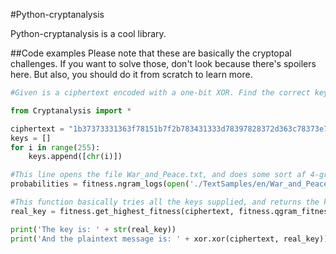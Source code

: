 #Python-cryptanalysis

Python-cryptanalysis is a cool library.

##Code examples
Please note that these are basically the cryptopal challenges. If you want to solve those, don't look because there's spoilers here. But also, you should do it from scratch to learn more.
```python
#Given is a ciphertext encoded with a one-bit XOR. Find the correct key

from Cryptanalysis import *

ciphertext = "1b37373331363f78151b7f2b783431333d78397828372d363c78373e783a393b3736".decode('hex')
keys = []
for i in range(255):
	keys.append([chr(i)])

#This line opens the file War_and_Peace.txt, and does some sort af 4-gram analysis on them. Then we can use the probabilities file when we want to compare a text with the English language. The specific book is super long, so it's quite representative.
probabilities = fitness.ngram_logs(open('./TextSamples/en/War_and_Peace.txt').read(), 4)

#This function basically tries all the keys supplied, and returns the key with the highest fitness
real_key = fitness.get_highest_fitness(ciphertext, fitness.qgram_fitness, keys, xor.xor, probabilities)

print('The key is: ' + str(real_key))
print('And the plaintext message is: ' + xor.xor(ciphertext, real_key))

```
